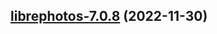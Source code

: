 

## [librephotos-7.0.8](https://github.com/truecharts/charts/compare/librephotos-7.0.6...librephotos-7.0.8) (2022-11-30)

